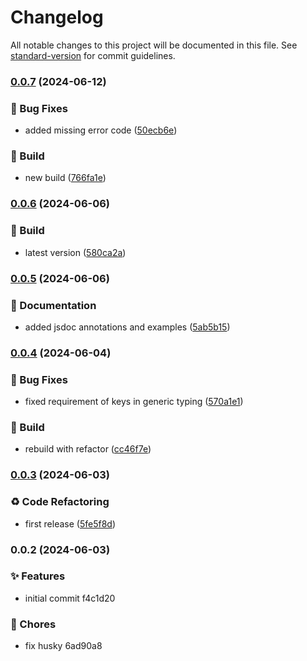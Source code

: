 # Changelog

All notable changes to this project will be documented in this file. See [standard-version](https://github.com/conventional-changelog/standard-version) for commit guidelines.

### [0.0.7](https://github.com/Bankole2000/typed-response-formatter/compare/v0.0.6...v0.0.7) (2024-06-12)


### 🐛 Bug Fixes

* added missing error code ([50ecb6e](https://github.com/Bankole2000/typed-response-formatter/commits/50ecb6e8b5d11091480333a8530ed13b2efc1c6d))


### 🚧 Build

* new build ([766fa1e](https://github.com/Bankole2000/typed-response-formatter/commits/766fa1ee10193ba30cf29f2e280008f54ffb4c03))

### [0.0.6](https://github.com/Bankole2000/typed-response-formatter/compare/v0.0.5...v0.0.6) (2024-06-06)


### 🚧 Build

* latest version ([580ca2a](https://github.com/Bankole2000/typed-response-formatter/commits/580ca2abb23cb4abe391a3b920e7c26b1a56b798))

### [0.0.5](https://github.com/Bankole2000/typed-response-formatter/compare/v0.0.4...v0.0.5) (2024-06-06)


### 📝 Documentation

* added jsdoc annotations and examples ([5ab5b15](https://github.com/Bankole2000/typed-response-formatter/commits/5ab5b15f5b406b1c834d3d449c1543b0b6121732))

### [0.0.4](https://github.com/Bankole2000/typed-response-formatter/compare/v0.0.3...v0.0.4) (2024-06-04)


### 🐛 Bug Fixes

* fixed requirement of keys in generic typing ([570a1e1](https://github.com/Bankole2000/typed-response-formatter/commits/570a1e1aed2ab6401b52e3e4de99a205f292b9a1))


### 🚧 Build

* rebuild with refactor ([cc46f7e](https://github.com/Bankole2000/typed-response-formatter/commits/cc46f7ea682dfa7c695eb06f2d826faa5e174605))

### [0.0.3](https://github.com/Bankole2000/typed-response-formatter/compare/v0.0.2...v0.0.3) (2024-06-03)


### ♻️ Code Refactoring

* first release ([5fe5f8d](https://github.com/Bankole2000/typed-response-formatter/commits/5fe5f8d1a441e549e7b88eb08269fdeeb7c4f792))

### 0.0.2 (2024-06-03)


### ✨ Features

* initial commit f4c1d20


### 🚚 Chores

* fix husky 6ad90a8
